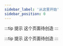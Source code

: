 ```yaml
---
sidebar_label: '从这里开始'
sidebar_position: 0
---
```


:::tip 提示
这个页面待创造
:::  
  
:::tip 提示
这个页面待创造
:::
